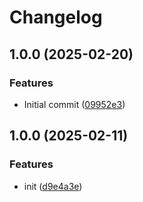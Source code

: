 # Changelog

## 1.0.0 (2025-02-20)


### Features

* Initial commit ([09952e3](https://github.com/nguyenvanduocit/rag-kit/commit/09952e3634ca54de2e6c284609df3674c39437b2))

## 1.0.0 (2025-02-11)


### Features

* init ([d9e4a3e](https://github.com/nguyenvanduocit/rag-kit/commit/d9e4a3e922d0693918b0a82422b1b70e82414bb9))

